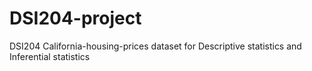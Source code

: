 # DSI204-project
DSI204 California-housing-prices dataset for Descriptive statistics and Inferential statistics
